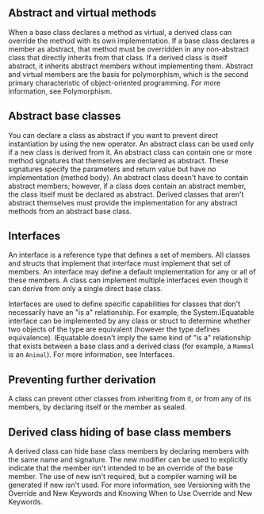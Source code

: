 ## Abstract and virtual methods
When a base class declares a method as virtual, a derived class can override the method with its own implementation. If a base class declares a member as abstract, that method must be overridden in any non-abstract class that directly inherits from that class. If a derived class is itself abstract, it inherits abstract members without implementing them. Abstract and virtual members are the basis for polymorphism, which is the second primary characteristic of object-oriented programming. For more information, see Polymorphism.

## Abstract base classes
You can declare a class as abstract if you want to prevent direct instantiation by using the new operator. An abstract class can be used only if a new class is derived from it. An abstract class can contain one or more method signatures that themselves are declared as abstract. These signatures specify the parameters and return value but have no implementation (method body). An abstract class doesn't have to contain abstract members; however, if a class does contain an abstract member, the class itself must be declared as abstract. Derived classes that aren't abstract themselves must provide the implementation for any abstract methods from an abstract base class.

## Interfaces
An interface is a reference type that defines a set of members. All classes and structs that implement that interface must implement that set of members. An interface may define a default implementation for any or all of these members. A class can implement multiple interfaces even though it can derive from only a single direct base class.

Interfaces are used to define specific capabilities for classes that don't necessarily have an "is a" relationship. For example, the System.IEquatable<T> interface can be implemented by any class or struct to determine whether two objects of the type are equivalent (however the type defines equivalence). IEquatable<T> doesn't imply the same kind of "is a" relationship that exists between a base class and a derived class (for example, a `Mammal` is an `Animal`). For more information, see Interfaces.

## Preventing further derivation
A class can prevent other classes from inheriting from it, or from any of its members, by declaring itself or the member as sealed.

## Derived class hiding of base class members
A derived class can hide base class members by declaring members with the same name and signature. The new modifier can be used to explicitly indicate that the member isn't intended to be an override of the base member. The use of new isn't required, but a compiler warning will be generated if new isn't used. For more information, see Versioning with the Override and New Keywords and Knowing When to Use Override and New Keywords.